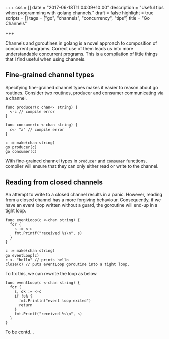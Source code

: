 +++
css = []
date = "2017-06-18T11:04:09+10:00"
description = "Useful tips when programming with golang channels."
draft = false
highlight = true
scripts = []
tags = ["go", "channels", "concurrency", "tips"]
title = "Go Channels"

+++

Channels and goroutines in golang is a novel approach to composition of 
concurrent programs.
Correct use of them leads us into more understandable concurrent programs.
This is a compilation of little things that I find useful when using channels.

## Fine-grained channel types
Specifying fine-grained channel types makes it easier to reason about 
go routines. 
Consider two routines, producer and consumer communicating via a channel.

```
func producer(c chan<- string) {
  <-c // compile error
}

func consumer(c <-chan string) {
  c<- "a" // compile error
}

c := make(chan string)
go producer(c)
go consumer(c)
```

With fine-grained channel types in ```producer``` and ```consumer``` functions,
compiler will ensure that they can only either read or write to the channel.

## Reading from closed channels
An attempt to write to a closed channel results in a panic.
However, reading from a closed channel has a more forgiving behaviour.
Consequently, if we have an event loop written without a guard, 
the goroutine will end-up in a tight loop.

```
func eventLoop(c <-chan string) {
  for {
    s := <-c
    fmt.Printf("received %s\n", s)
  }
}

c := make(chan string)
go eventLoop(c)
c <- "hello" // prints hello
close(c) // puts eventLoop goroutine into a tight loop.
```

To fix this, we can rewrite the loop as below.

```
func eventLoop(c <-chan string) {
  for {
    s, ok := <-c
    if !ok {
      fmt.Println("event loop exited")
      return
    }
    fmt.Printf("received %s\n", s)
  }
}
```

To be contd...
